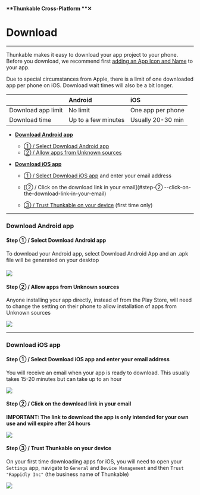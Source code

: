 #### **Thunkable Cross-Platform **✕

# Download

---

Thunkable makes it easy to download your app project to your phone. Before you download, we recommend first [adding an App Icon and Name](/x/create/app-icon-name.md) to your app.

Due to special circumstances from Apple, there is a limit of one downloaded app per phone on iOS. Download wait times will also be a bit longer.

|  | Android | iOS |
| :--- | :--- | :--- |
| Download app limit | No limit | One app per phone |
| Download time | Up to a few minutes | Usually 20-30 min |

* [**Download Android app**](#download-android-app)
  * [① / Select Download Android app](#step-①--select-download-android-app) 
  * [② / Allow apps from Unknown sources](#step-②---allow-apps-from-unknown-sources)
* [**Download iOS app**](#download-ios-app)

  * [① / Select Download iOS app](#step-①--select-download-ios-app-and-enter-your-email-address) and enter your email address
  * [② / Click on the download link in your email](#step-② --click-on-the-download-link-in-your-email)

  * [③ / Trust Thunkable on your device](#step-③---trust-thunkable-on-your-device) \(first time only\)

---

### Download Android app

#### Step ① / Select Download Android app

To download your Android app, select Download Android App and an .apk file will be generated on your desktop

#### ![](/assets/share-✕-fig-4.png)

#### Step ②  / Allow apps from Unknown sources

Anyone installing your app directly, instead of from the Play Store, will need to change the setting on their phone to allow installation of apps from Unknown sources

![](/assets/download-✕-fig-4.png)

---

### Download iOS app

#### Step ① / Select Download iOS app and enter your email address

You will receive an email when your app is ready to download. This usually takes 15-20 minutes but can take up to an hour

![](/assets/download-✕-fig-1.png)

#### Step ②  / Click on the download link in your email

**IMPORTANT: The link to download the app is only intended for your own use and will expire after 24 hours**

![](/assets/download-✕-fig-2.png)

#### Step ③  / Trust Thunkable on your device

On your first time downloading apps for iOS, you will need to open your `Settings` app, navigate to `General` and `Device Management` and then `Trust "Rappidly Inc"` \(the business name of Thunkable\)

![](/assets/download-✕-fig-3.png)


